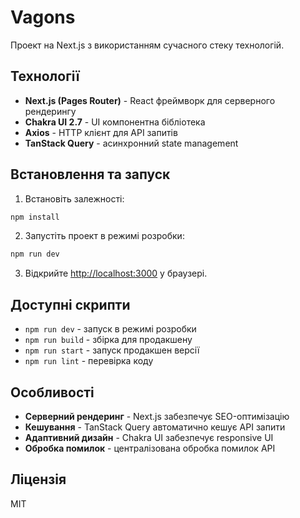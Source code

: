 # Vagons

Проект на Next.js з використанням сучасного стеку технологій.

## Технології

- **Next.js (Pages Router)** - React фреймворк для серверного рендерингу
- **Chakra UI 2.7** - UI компонентна бібліотека
- **Axios** - HTTP клієнт для API запитів
- **TanStack Query** - асинхронний state management

## Встановлення та запуск

1. Встановіть залежності:
```bash
npm install
```

2. Запустіть проект в режимі розробки:
```bash
npm run dev
```

3. Відкрийте [http://localhost:3000](http://localhost:3000) у браузері.

## Доступні скрипти

- `npm run dev` - запуск в режимі розробки
- `npm run build` - збірка для продакшену
- `npm run start` - запуск продакшен версії
- `npm run lint` - перевірка коду

## Особливості

- **Серверний рендеринг** - Next.js забезпечує SEO-оптимізацію
- **Кешування** - TanStack Query автоматично кешує API запити
- **Адаптивний дизайн** - Chakra UI забезпечує responsive UI
- **Обробка помилок** - централізована обробка помилок API

## Ліцензія

MIT





